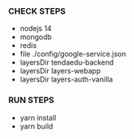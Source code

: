 ### CHECK STEPS
- nodejs 14
- mongodb
- redis
- file ./config/google-service.json 
- layersDir tendaedu-backend
- layersDir layers-webapp
- layersDir layers-auth-vanilla

### RUN STEPS
- yarn install
- yarn build
